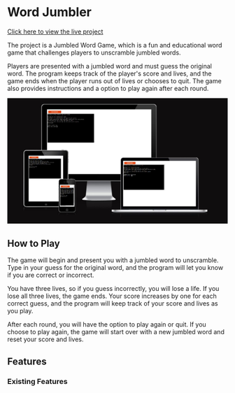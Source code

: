 # **Word Jumbler**

[Click here to view the live project](https://word-jumbler.herokuapp.com)

The project is a Jumbled Word Game, which is a fun and educational word game that challenges players to unscramble jumbled words.

Players are presented with a jumbled word and must guess the original word. The program keeps track of the player's score and lives, and the game ends when the player runs out of lives or chooses to quit. The game also provides instructions and a option to play again after each round.

![This is an image](documentation/readme1.jpg)

## **How to Play**

The game will begin and present you with a jumbled word to unscramble. Type in your guess for the original word, and the program will let you know if you are correct or incorrect.

You have three lives, so if you guess incorrectly, you will lose a life. If you lose all three lives, the game ends. Your score increases by one for each correct guess, and the program will keep track of your score and lives as you play.

After each round, you will have the option to play again or quit. If you choose to play again, the game will start over with a new jumbled word and reset your score and lives.

## **Features**

### **Existing Features**


